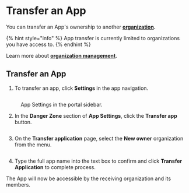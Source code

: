 # Transfer an App

You can transfer an App's ownership to another [**organization**](../../reference/core-concepts/organizations.md)**.**

{% hint style="info" %}
App transfer is currently limited to organizations you have access to.
{% endhint %}

Learn more about [**organization management**](../organizations.md).

## Transfer an App

1. To transfer an app, click **Settings** in the app navigation.

<div align="left">

<figure><img src="../../.gitbook/assets/CleanShot 2023-10-24 at 9 .08.19@2x.png" alt=""><figcaption><p>App Settings in the portal sidebar.</p></figcaption></figure>

</div>

2. In the **Danger Zone** section of **App Settings**, click the **Transfer app** button.

<figure><img src="../../.gitbook/assets/CleanShot 2023-10-24 at 9 .10.33@2x.png" alt=""><figcaption></figcaption></figure>

3. On the **Transfer application** page, select the **New owner** organization from the menu.

<div align="left">

<figure><img src="../../.gitbook/assets/CleanShot 2023-10-24 at 9 .11.24@2x.png" alt=""><figcaption></figcaption></figure>

</div>

4. Type the full app name into the text box to confirm and click **Transfer Application** to complete process.



The App will now be accessible by the receiving organization and its members.





